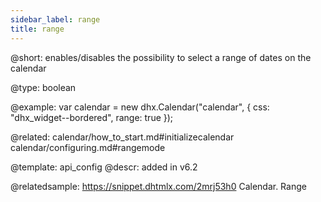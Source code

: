 ```yaml
---
sidebar_label: range
title: range
---          
```


@short: enables/disables the possibility to select a range of dates on the calendar





@type: boolean

@example: 
var calendar = new dhx.Calendar("calendar", {
	css: "dhx_widget--bordered",
	range: true
});

@related: 
calendar/how_to_start.md#initializecalendar
calendar/configuring.md#rangemode

@template:	api_config
@descr:
added in v6.2

@relatedsample: https://snippet.dhtmlx.com/2mrj53h0	Calendar. Range

